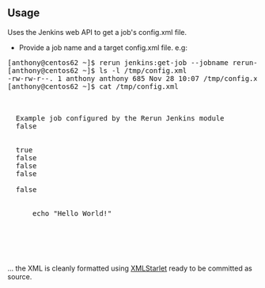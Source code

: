 Usage
-----

Uses the Jenkins web API to get a job's config.xml file.

* Provide a job name and a target config.xml file. e.g:
<pre>
[anthony@centos62 ~]$ rerun jenkins:get-job --jobname rerun-hello-world --file /tmp/config.xml
[anthony@centos62 ~]$ ls -l /tmp/config.xml
-rw-rw-r--. 1 anthony anthony 685 Nov 28 10:07 /tmp/config.xml
[anthony@centos62 ~]$ cat /tmp/config.xml
<?xml version="1.0" encoding="UTF-8"?>
<project>
  <actions/>
  <description>Example job configured by the Rerun Jenkins module</description>
  <keepDependencies>false</keepDependencies>
  <properties/>
  <scm class="hudson.scm.NullSCM"/>
  <canRoam>true</canRoam>
  <disabled>false</disabled>
  <blockBuildWhenDownstreamBuilding>false</blockBuildWhenDownstreamBuilding>
  <blockBuildWhenUpstreamBuilding>false</blockBuildWhenUpstreamBuilding>
  <triggers class="vector"/>
  <concurrentBuild>false</concurrentBuild>
  <builders>
    <hudson.tasks.Shell>
      <command>echo "Hello World!"</command>
    </hudson.tasks.Shell>
  </builders>
  <publishers/>
  <buildWrappers/>
</project>
</pre>
... the XML is cleanly formatted using [XMLStarlet](http://xmlstar.sourceforge.net) ready to be committed as source.

